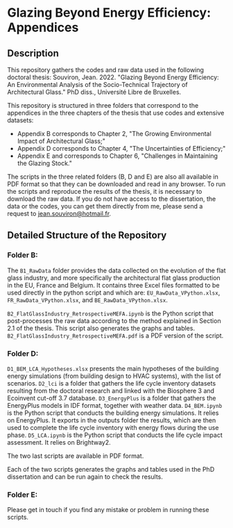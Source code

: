 # Glazing Beyond Energy Efficiency: Appendices

## Description

This repository gathers the codes and raw data used in the following doctoral thesis: Souviron, Jean. 2022. "Glazing Beyond Energy Efficiency: An Environmental Analysis of the Socio-Technical Trajectory of Architectural Glass." PhD diss., Université Libre de Bruxelles.

This repository is structured in three folders that correspond to the appendices in the three chapters of the thesis that use codes and extensive datasets:
- Appendix B corresponds to Chapter 2, "The Growing Environmental Impact of Architectural Glass;"
- Appendix D corresponds to Chapter 4, "The Uncertainties of Efficiency;"
- Appendix E and corresponds to Chapter 6, "Challenges in Maintaining the Glazing Stock."


The scripts in the three related folders (B, D and E) are also all available in PDF format so that they can be downloaded and read in any browser. To run the scripts and reproduce the results of the thesis, it is necessary to download the raw data. If you do not have access to the dissertation, the data or the codes, you can get them directly from me, please send a request to [jean.souviron@hotmail.fr](mailto:jean.souviron@hotmail.fr).

## Detailed Structure of the Repository

### Folder B:

The `B1_RawData` folder provides the data collected on the evolution of the flat glass industry, and more specifically the architectural flat glass production in the EU, France and Belgium. It contains three Excel files formatted to be used directly in the python script and which are: `EU_RawData_VPython.xlsx`, `FR_RawData_VPython.xlsx`, and `BE_RawData_VPython.xlsx`.

`B2_FlatGlassIndustry_RetrospectiveMEFA.ipynb` is the Python script that post-processes the raw data according to the method explained in Section 2.1 of the thesis. This script also generates the graphs and tables.
`B2_FlatGlassIndustry_RetrospectiveMEFA.pdf` is a PDF version of the script.

### Folder D:

`D1_BEM_LCA_Hypotheses.xlsx` presents the main hypotheses of the building energy simulations (from building design to HVAC systems), with the list of scenarios.
`D2_lci` is a folder that gathers the life cycle inventory datasets resulting from the doctoral research and linked with the Biosphere 3 and Ecoinvent cut-off 3.7 database.
`D3_EnergyPlus` is a folder that gathers the EnergyPlus models in IDF format, together with weather data.
`D4_BEM.ipynb` is the Python script that conducts the building energy simulations. It relies on EnergyPlus. It exports in the outputs folder the results, which are then used to complete the life cycle inventory with energy flows during the use phase.
`D5_LCA.ipynb` is the Python script that conducts the life cycle impact assessment. It relies on Brightway2.

The two last scripts are available in PDF format.

Each of the two scripts generates the graphs and tables used in the PhD dissertation and can be run again to check the results.

### Folder E:

Please get in touch if you find any mistake or problem in running these scripts.